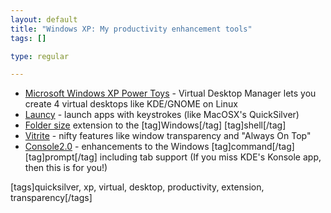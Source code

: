 ```yaml
--- 
layout: default
title: "Windows XP: My productivity enhancement tools"
tags: []

type: regular

---
```

<ul>
    <li><a href="http://www.microsoft.com/windowsxp/downloads/powertoys/xppowertoys.mspx" target="_blank" title="Microsoft Windows XP Power Toys">Microsoft Windows XP Power Toys</a> - Virtual Desktop Manager lets you create 4 virtual desktops like KDE/GNOME on Linux</li>
    <li><a href="http://www.launchy.net/" title="launchy windows xp app launcher">Launcy</a> - launch apps with keystrokes (like MacOSX's QuickSilver)</li>
    <li><a href="http://foldersize.sourceforge.net/" target="_blank">Folder size</a> extension to the [tag]Windows[/tag] [tag]shell[/tag]</li>
    <li><a href="http://home.insightbb.com/~ryanvm/tinyutilities/vitrite/" target="_blank" title="vitrite free windows transparency tool">Vitrite</a> - nifty features like window transparency and &quot;Always On Top&quot;</li>
    <li><a href="http://sourceforge.net/project/showfiles.php?group_id=43764">Console2.0</a> - enhancements to the Windows [tag]command[/tag] [tag]prompt[/tag] including tab support (If you miss KDE's Konsole app, then this is for you!)</li>
</ul>
[tags]quicksilver, xp, virtual, desktop, productivity, extension, transparency[/tags]

